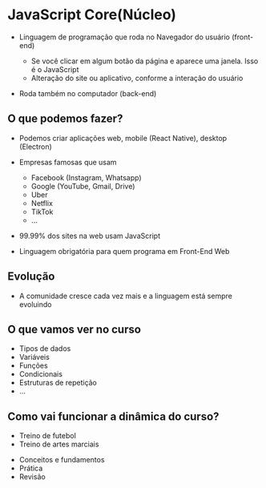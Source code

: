 # JavaScript Core(Núcleo)

* Linguagem de programação que roda no Navegador do usuário (front-end)
    * Se você clicar em algum botão da página e aparece uma janela. Isso é o JavaScript
    * Alteração do site ou aplicativo, conforme a interação do usuário

* Roda também no computador (back-end)

## O que podemos fazer?

* Podemos criar aplicações web, mobile (React Native), desktop (Electron)
* Empresas famosas que usam
    * Facebook (Instagram, Whatsapp)
    * Google (YouTube, Gmail, Drive)
    * Uber
    * Netflix
    * TikTok
    * ...

* 99.99% dos sites na web usam JavaScript
* Linguagem obrigatória para quem programa em Front-End Web

## Evolução

* A comunidade cresce cada vez mais e a linguagem está sempre evoluindo

## O que vamos ver no curso

- Tipos de dados
- Variáveis
- Funções
- Condicionais
- Estruturas de repetição
- ...

## Como vai funcionar a dinâmica do curso?

- Treino de futebol
- Treino de artes marciais

* Conceitos e fundamentos
* Prática
* Revisão